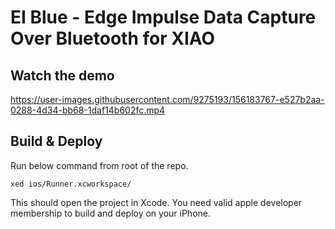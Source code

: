 # EI Blue - Edge Impulse Data Capture Over Bluetooth for XIAO


## Watch the demo

https://user-images.githubusercontent.com/9275193/156183767-e527b2aa-0288-4d34-bb68-1daf14b602fc.mp4


## Build & Deploy

Run below command from root of the repo.

```
xed ios/Runner.xcworkspace/
```
This should open the project in Xcode. You need valid apple developer membership to build and deploy on your iPhone. 


